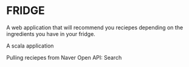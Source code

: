 # FRIDGE

A web application that will recommend you reciepes depending on the ingredients you have in your fridge. 

A scala application

Pulling reciepes from Naver Open API: Search
